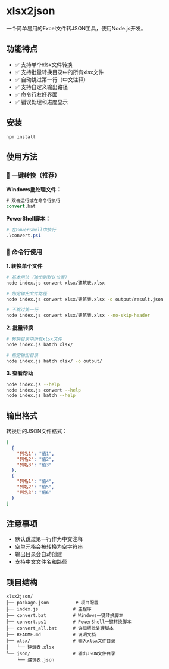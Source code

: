 # xlsx2json

一个简单易用的Excel文件转JSON工具，使用Node.js开发。

## 功能特点

- ✅ 支持单个xlsx文件转换
- ✅ 支持批量转换目录中的所有xlsx文件
- ✅ 自动跳过第一行（中文注释）
- ✅ 支持自定义输出路径
- ✅ 命令行友好界面
- ✅ 错误处理和进度显示

## 安装

```bash
npm install
```

## 使用方法

### 🚀 一键转换（推荐）

**Windows批处理文件：**
```cmd
# 双击运行或在命令行执行
convert.bat
```

**PowerShell脚本：**
```powershell
# 在PowerShell中执行
.\convert.ps1
```

### 📝 命令行使用

**1. 转换单个文件**
```bash
# 基本用法（输出到默认位置）
node index.js convert xlsx/建筑表.xlsx

# 指定输出文件路径
node index.js convert xlsx/建筑表.xlsx -o output/result.json

# 不跳过第一行
node index.js convert xlsx/建筑表.xlsx --no-skip-header
```

**2. 批量转换**
```bash
# 转换目录中所有xlsx文件
node index.js batch xlsx/

# 指定输出目录
node index.js batch xlsx/ -o output/
```

**3. 查看帮助**
```bash
node index.js --help
node index.js convert --help
node index.js batch --help
```

## 输出格式

转换后的JSON文件格式：

```json
[
  {
    "列名1": "值1",
    "列名2": "值2",
    "列名3": "值3"
  },
  {
    "列名1": "值4",
    "列名2": "值5",
    "列名3": "值6"
  }
]
```

## 注意事项

- 默认跳过第一行作为中文注释
- 空单元格会被转换为空字符串
- 输出目录会自动创建
- 支持中文文件名和路径

## 项目结构

```
xlsx2json/
├── package.json          # 项目配置
├── index.js             # 主程序
├── convert.bat          # Windows一键转换脚本
├── convert.ps1          # PowerShell一键转换脚本
├── convert_all.bat      # 详细版批处理脚本
├── README.md            # 说明文档
├── xlsx/                # 输入xlsx文件目录
│   └── 建筑表.xlsx
└── json/                # 输出JSON文件目录
    └── 建筑表.json
```
